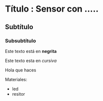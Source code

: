 # Título : Sensor con .....
## Subtítulo 
### Subsubtítulo

Este texto está en **negrita**

Este texto esta en *cursiva*

Hola que haces


Materiales:
- led
- resitor
